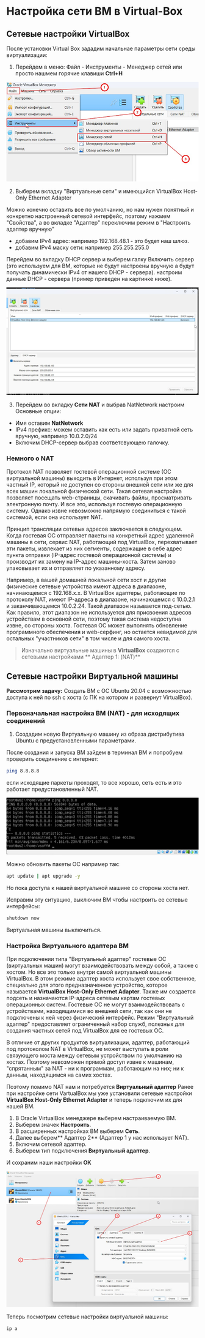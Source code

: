 # Настройка сети ВМ в Virtual-Box

## Сетевые настройки VirtualBox

После установки Virtual Box зададим начальнае параметры сети среды виртуализации:

1. Перейдем в меню: Файл - Инструменты - Менеджер сетей или просто нашмем горячие клавиши **Ctrl+H**

![Меню перехода в менеджер сетей](/images/vbsettings-1.jpg)

2. Выберем вкладку "Виртуальные сети" и имеющийся VirtualBox Host-Only Ethernet Adapter

Можно конечно оставить все по умолчанию, но нам нужен понятный и конкретно настроенный сетевой 
интерфейс, поэтому нажмем "Свойства", а во вкладке "Адаптер" переключим режим в "Настроить адаптер вручную"
 - добавим IPv4 адрес: например 192.168.48.1 - это будет наш шлюз.
 - добавим IPv4 маску сети: например 255.255.255.0

Перейдем во вкладку DHCP сервер и выберем галку Включить сервер (это используем для ВМ, которые не будут настроены вручную а будут получать динамически IPv4 от нашего DHCP - сервера). настроим данные DHCP - сервера (пример приведен на картинке ниже).

![Настройки DHCP-сервера](/images/vbsettings-2.jpg)

3. Перейдем во вкладку **Сети NAT** и выбрав NatNetwork настроим Основные опции:
 - Имя оставим **NatNetwork**
 - IPv4 префикс: можем оставить как есть или задать  приватной сеть вручную, например 10.0.2.0/24
 - Включим DHCP-сервер выбрав соответсвующею галочку.

### Немного о NAT

Протокол NAT позволяет гостевой операционной системе (ОС виртуальной машины) выходить в Интернет, используя при этом частный IP, который не доступен со стороны внешней сети или же для всех машин локальной физической сети. Такая сетевая настройка позволяет посещать web-страницы, скачивать файлы, просматривать электронную почту. И все это, используя гостевую операционную систему. Однако извне невозможно напрямую соединиться с такой системой, если она использует NAT.

Принцип трансляции сетевых адресов заключается в следующем. Когда гостевая ОС отправляет пакеты на конкретный адрес удаленной машины в сети, сервис NAT, работающий под VirtualBox, перехватывает эти пакеты, извлекает из них сегменты, содержащие в себе адрес пункта отправки (IP-адрес гостевой операционной системы) и производит их замену на IP-адрес машины-хоста. Затем заново упаковывает их и отправляет по указанному адресу.

Например, в вашей домашней локальной сети хост и другие физические сетевые устройства имеют адреса в диапазоне, начинающемся с 192.168.х.х. В VirtualBox адаптеры, работающие по протоколу NAT, имеют IP-адреса в диапазоне, начинающемся с 10.0.2.1 и заканчивающемся 10.0.2.24. Такой диапазон называется под-сетью. Как правило, этот диапазон не используется для присвоения адресов устройствам в основной сети, поэтому такая система недоступна извне, со стороны хоста. Гостевая ОС может выполнять обновление программного обеспечения и web-серфинг, но остается невидимой для остальных "участников сети" в том числе и для самого хоста.

> Изначально виртуальные машины в **VirtualBox** создаются с сетевыми настройками ** Адаптер 1: (NAT)**

## Сетевые настройки Виртуальной машины

**Рассмотрим задачу:** Создать ВМ с ОС Ubuntu 20.04 с возможностью доступа к ней по ssh с хоста (с ПК на котором и развернут VirtualBox).

### Первоначальная настройка ВМ (NAT) - для исходящих соединений

1. Создадим новую Виртуальную машину из образа дистрибутива Ubuntu с предустановленными параметрами.

После создания и запуска ВМ зайдем в терминал ВМ и попробуем проверить соединение с интернет:

```sh
ping 8.8.8.8
```
если исходящие паркеты проходят, то все хорошо, сеть есть и это работает предустановленный NAT.

![проверка исходящего соединения ping-ом](/images/vbsettings-3.jpg)

Можно обновить пакеты ОС например так:
```sh
apt update | apt upgrade -y
```

Но пока доступа к нашей виртуальной машине со стороны хоста нет.

Исправим эту ситуацию, выключим ВМ чтобы настроить ее сетевые интерфейсы:

```sh
shutdown now
```
Виртуальная машины выключиться.

### Настройка Виртуального адаптера ВМ

При подключении типа "Виртуальный адаптер" гостевые ОС (виртуальных машин) могут взаимодействовать между собой, а также с хостом. Но все это только внутри самой виртуальной машины VirtualBox. В этом режиме адаптер хоста использует свое собственное, специально для этого предназначенное устройство, которое называется **VirtualBox Host-Only Ethernet Adapter**. Также им создается подсеть и назначаются IP-адреса сетевым картам гостевых операционных систем. Гостевые ОС не могут взаимодействовать с устройствами, находящимися во внешней сети, так как они не подключены к ней через физический интерфейс. Режим "Виртуальный адаптер" предоставляет ограниченный набор служб, полезных для создания частных сетей под VirtualBox для ее гостевых ОС.

В отличие от других продуктов виртуализации, адаптер, работающий под протоколом NAT в VirtualBox, не может выступать в роли связующего моста между сетевым устройством по умолчанию на хостах. Поэтому невозможен прямой доступ извне к машинам, "спрятанным" за NAT - ни к программам, работающим на них; ни к данным, находящимся на самих хостах. 

Поэтому помимо NAT нам и потребуется **Виртуальный адаптер** 
Ранее при настройке сети VartualBox мы уже установили сетевые настройки **VirtualBox Host-Only Ethernet Adapter** и теперь подключим их для нашей ВМ.

1. В Oracle VirtualBox менеджере выберем настраиваемую ВМ.
2. Выберем значек **Настроить**.
3. В расширенных настройках ВМ выберем **Сеть**.
4. Далее выберем** Адаптер 2** (Адаптер 1 у нас использует NAT).
5. Включим сетевой адаптер.
6. Выберем тип подключения **Виртуальный адаптер**.

И сохраним наши настройки **ОК**

![Настройки сетевого адаптера 2](/images/vbsettings-4.jpg)

Теперь посмотрим сетевые настройки виртуальной машины:

```sh
ip a
```